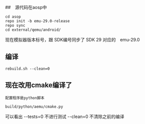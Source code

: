 <!--
author: lizhiwei
head: 
date: 2019-11-06
title: 编译android emulaotr
tags: android
images: 
category: android
status: publish
summary: 编译android emulaotr
-->



##　源代码在aosp中

    cd asop
    repo init -b emu-29.0-release
    repo sync
    cd external/qemu/android/


现在模拟器版本标号，跟 SDK编号同步了
SDK 29 对应的　emu-29.0


## 编译

    rebuild.sh --clean=0

## 现在改用cmake编译了

    配置程序是python脚本

    build/python/aemu/cmake.py

可以看出
--tests=0 不进行测试
--clean=0 不清除之前的编译


